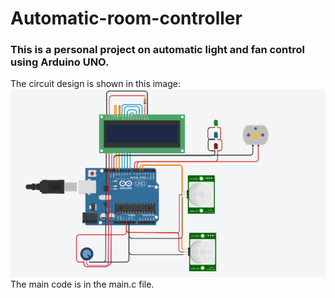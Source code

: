 # Automatic-room-controller
<h3>This is a personal project on automatic light and fan control using Arduino UNO.</h3>
The circuit design is shown in this image:<br>
<img src="Circuit_design_automatic_light.png"><br>
The main code is in the main.c file.
